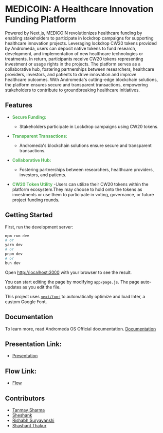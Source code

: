 # MEDICOIN: A Healthcare Innovation Funding Platform

Powered by Next.js, MEDICOIN revolutionizes healthcare funding by enabling stakeholders to participate in lockdrop campaigns for supporting healthcare innovation projects. Leveraging lockdrop CW20 tokens provided by Andromeda, users can deposit native tokens to fund research, development, and implementation of new healthcare technologies or treatments. In return, participants receive CW20 tokens representing investment or usage rights in the projects. The platform serves as a collaborative hub, fostering partnerships between researchers, healthcare providers, investors, and patients to drive innovation and improve healthcare outcomes. With Andromeda's cutting-edge blockchain solutions, the platform ensures secure and transparent transactions, empowering stakeholders to contribute to groundbreaking healthcare initiatives.

## Features

- **<span style="color:#4CAF50">Secure Funding:</span>**
  - Stakeholders participate in Lockdrop campaigns using CW20 tokens.

- **<span style="color:#4CAF50">Transparent Transactions:</span>**
  - Andromeda's blockchain solutions ensure secure and transparent transactions.

- **<span style="color:#4CAF50">Collaborative Hub:</span>**
  - Fostering partnerships between researchers, healthcare providers, investors, and patients.

- **<span style="color:#4CAF50">CW20 Token Utility</span>**
  -Users can utilize their CW20 tokens within the platform ecosystem.They may choose to hold onto the tokens as investments or use them to participate in voting, governance, or future project funding rounds.

## Getting Started

First, run the development server:

```bash
npm run dev
# or
yarn dev
# or
pnpm dev
# or
bun dev
```

Open [http://localhost:3000](http://localhost:3000) with your browser to see the result.

You can start editing the page by modifying `app/page.js`. The page auto-updates as you edit the file.

This project uses [`next/font`](https://nextjs.org/docs/basic-features/font-optimization) to automatically optimize and load Inter, a custom Google Font.

## Documentation
To learn more, read Andromeda OS Official documentation. [Documentation]([https://linktodocumentation](https://docs.andromedaprotocol.io/andromeda))



## Presentation Link: 
- <span style="color:#4CAF50">[Presentation](https://gamma.app/docs/MEDICOIN--ftc2fihso1em4fj)</span>

## Flow Link: 
- <span style="color:#4CAF50">[Flow](https://whimsical.com/T2miTo4PTH8HyP2EKNSVWz)</span>

## Contributors

- <span style="color:#4CAF50">[Tanmay Sharma](https://github.com/cbof16)</span>
- <span style="color:#4CAF50">[Sheshank](https://github.com/SheshanK017)</span>
- <span style="color:#4CAF50">[Rishabh Suryavanshi](https://github.com/rishh01)</span>
- <span style="color:#4CAF50">[Shashant Thakur](https://github.com/thakurshashant)</span>

